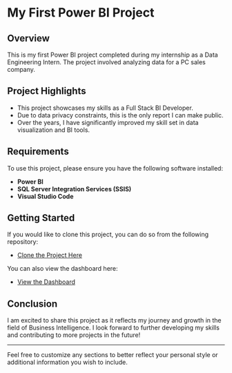 # My First Power BI Project

## Overview
This is my first Power BI project completed during my internship as a Data Engineering Intern. The project involved analyzing data for a PC sales company.

## Project Highlights
- This project showcases my skills as a Full Stack BI Developer.
- Due to data privacy constraints, this is the only report I can make public.
- Over the years, I have significantly improved my skill set in data visualization and BI tools.

## Requirements
To use this project, please ensure you have the following software installed:
- **Power BI**
- **SQL Server Integration Services (SSIS)**
- **Visual Studio Code**

## Getting Started
If you would like to clone this project, you can do so from the following repository:

- [Clone the Project Here](https://github.com/KetroSithole/First_Data-Engineering_Project)

You can also view the dashboard here:

- [View the Dashboard](https://expeditusketro.vercel.app/)

## Conclusion
I am excited to share this project as it reflects my journey and growth in the field of Business Intelligence. I look forward to further developing my skills and contributing to more projects in the future!

---

Feel free to customize any sections to better reflect your personal style or additional information you wish to include.
